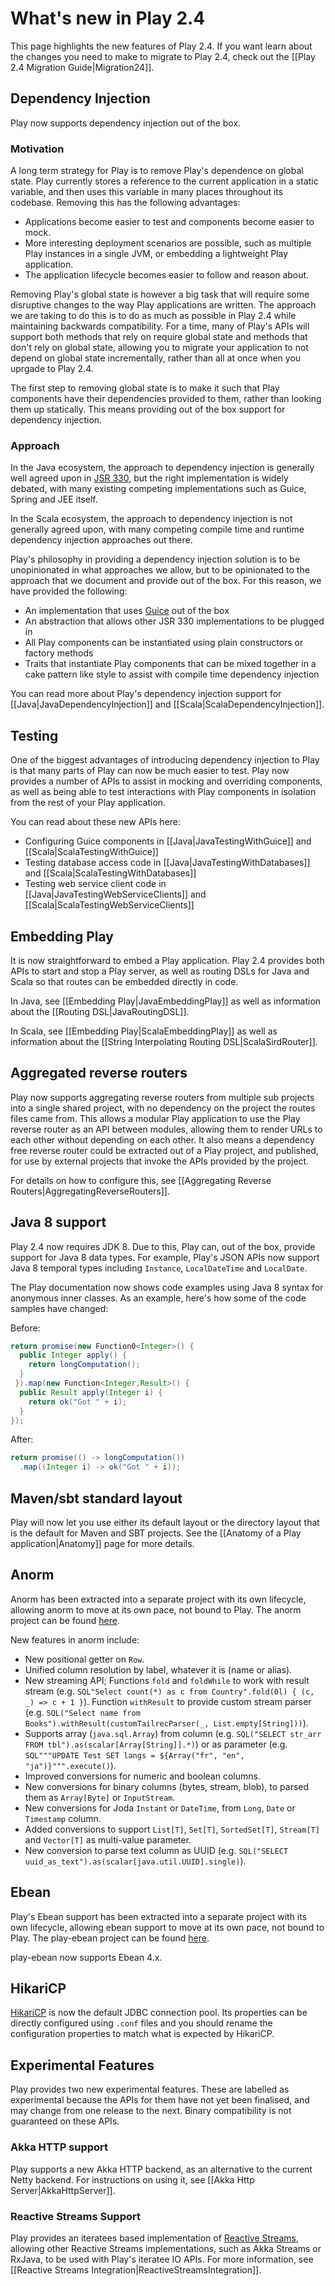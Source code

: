<!--- Copyright (C) 2009-2015 Typesafe Inc. <http://www.typesafe.com> -->
# What's new in Play 2.4

This page highlights the new features of Play 2.4. If you want learn about the changes you need to make to migrate to Play 2.4, check out the [[Play 2.4 Migration Guide|Migration24]].

## Dependency Injection

Play now supports dependency injection out of the box.

### Motivation

A long term strategy for Play is to remove Play's dependence on global state.  Play currently stores a reference to the current application in a static variable, and then uses this variable in many places throughout its codebase.  Removing this has the following advantages:

* Applications become easier to test and components become easier to mock.
* More interesting deployment scenarios are possible, such as multiple Play instances in a single JVM, or embedding a lightweight Play application.
* The application lifecycle becomes easier to follow and reason about.

Removing Play's global state is however a big task that will require some disruptive changes to the way Play applications are written.  The approach we are taking to do this is to do as much as possible in Play 2.4 while maintaining backwards compatibility.  For a time, many of Play's APIs will support both methods that rely on require global state and methods that don't rely on global state, allowing you to migrate your application to not depend on global state incrementally, rather than all at once when you uprgade to Play 2.4.

The first step to removing global state is to make it such that Play components have their dependencies provided to them, rather than looking them up statically.  This means providing out of the box support for dependency injection.

### Approach

In the Java ecosystem, the approach to dependency injection is generally well agreed upon in [JSR 330](https://jcp.org/en/jsr/detail?id=330), but the right implementation is widely debated, with many existing competing implementations such as Guice, Spring and JEE itself.

In the Scala ecosystem, the approach to dependency injection is not generally agreed upon, with many competing compile time and runtime dependency injection approaches out there.

Play's philosophy in providing a dependency injection solution is to be unopinionated in what approaches we allow, but to be opinionated to the approach that we document and provide out of the box.  For this reason, we have provided the following:

* An implementation that uses [Guice](https://code.google.com/p/google-guice/) out of the box
* An abstraction that allows other JSR 330 implementations to be plugged in
* All Play components can be instantiated using plain constructors or factory methods
* Traits that instantiate Play components that can be mixed together in a cake pattern like style to assist with compile time dependency injection

You can read more about Play's dependency injection support for [[Java|JavaDependencyInjection]] and [[Scala|ScalaDependencyInjection]].

## Testing

One of the biggest advantages of introducing dependency injection to Play is that many parts of Play can now be much easier to test.  Play now provides a number of APIs to assist in mocking and overriding components, as well as being able to test interactions with Play components in isolation from the rest of your Play application.

You can read about these new APIs here:

* Configuring Guice components in [[Java|JavaTestingWithGuice]] and [[Scala|ScalaTestingWithGuice]]
* Testing database access code in [[Java|JavaTestingWithDatabases]] and [[Scala|ScalaTestingWithDatabases]]
* Testing web service client code in [[Java|JavaTestingWebServiceClients]] and [[Scala|ScalaTestingWebServiceClients]]

## Embedding Play

It is now straightforward to embed a Play application.  Play 2.4 provides both APIs to start and stop a Play server, as well as routing DSLs for Java and Scala so that routes can be embedded directly in code.

In Java, see [[Embedding Play|JavaEmbeddingPlay]] as well as information about the [[Routing DSL|JavaRoutingDSL]].

In Scala, see [[Embedding Play|ScalaEmbeddingPlay]] as well as information about the [[String Interpolating Routing DSL|ScalaSirdRouter]].

## Aggregated reverse routers

Play now supports aggregating reverse routers from multiple sub projects into a single shared project, with no dependency on the project the routes files came from.  This allows a modular Play application to use the Play reverse router as an API between modules, allowing them to render URLs to each other without depending on each other.  It also means a dependency free reverse router could be extracted out of a Play project, and published, for use by external projects that invoke the APIs provided by the project.

For details on how to configure this, see [[Aggregating Reverse Routers|AggregatingReverseRouters]].

## Java 8 support

Play 2.4 now requires JDK 8.  Due to this, Play can, out of the box, provide support for Java 8 data types.  For example, Play's JSON APIs now support Java 8 temporal types including `Instance`, `LocalDateTime` and `LocalDate`.

The Play documentation now shows code examples using Java 8 syntax for anonymous inner classes. As an example, here's how some of the code samples have changed:

Before:

```java
return promise(new Function0<Integer>() {
  public Integer apply() {
    return longComputation();
  }
 }).map(new Function<Integer,Result>() {
  public Result apply(Integer i) {
    return ok("Got " + i);
  }
});
```

After:

```java
return promise(() -> longComputation())
  .map((Integer i) -> ok("Got " + i));
```

## Maven/sbt standard layout

Play will now let you use either its default layout or the directory layout that is the default for Maven and SBT projects. See the [[Anatomy of a Play application|Anatomy]] page for more details.

## Anorm

Anorm has been extracted into a separate project with its own lifecycle, allowing anorm to move at its own pace, not bound to Play.  The anorm project can be found [here](https://github.com/playframework/anorm).

New features in anorm include:

- New positional getter on `Row`.
- Unified column resolution by label, whatever it is (name or alias).
- New streaming API; Functions `fold` and `foldWhile` to work with result stream (e.g. `SQL"Select count(*) as c from Country".fold(0l) { (c, _) => c + 1 }`). Function `withResult` to provide custom stream parser (e.g. `SQL("Select name from Books").withResult(customTailrecParser(_, List.empty[String]))`).
- Supports array (`java.sql.Array`) from column (e.g. `SQL("SELECT str_arr FROM tbl").as(scalar[Array[String]].*)`) or as parameter (e.g. `SQL"""UPDATE Test SET langs = ${Array("fr", "en", "ja")}""".execute()`).
- Improved conversions for numeric and boolean columns.
- New conversions for binary columns (bytes, stream, blob), to parsed them as `Array[Byte]` or `InputStream`.
- New conversions for Joda `Instant` or `DateTime`, from `Long`, `Date` or `Timestamp` column.
- Added conversions to support `List[T]`, `Set[T]`, `SortedSet[T]`, `Stream[T]` and `Vector[T]` as multi-value parameter.
- New conversion to parse text column as UUID (e.g. `SQL("SELECT uuid_as_text").as(scalar[java.util.UUID].single)`).

## Ebean

Play's Ebean support has been extracted into a separate project with its own lifecycle, allowing ebean support to move at its own pace, not bound to Play.  The play-ebean project can be found [here](https://github.com/playframework/play-ebean).

play-ebean now supports Ebean 4.x.

## HikariCP

[HikariCP](http://brettwooldridge.github.io/HikariCP/) is now the default JDBC connection pool. Its properties can be directly configured using `.conf` files and you should rename the configuration properties to match what is expected by HikariCP.

## Experimental Features

Play provides two new experimental features.  These are labelled as experimental because the APIs for them have not yet been finalised, and may change from one release to the next.  Binary compatibility is not guaranteed on these APIs.

### Akka HTTP support

Play supports a new Akka HTTP backend, as an alternative to the current Netty backend.  For instructions on using it, see [[Akka Http Server|AkkaHttpServer]].

### Reactive Streams Support

Play provides an iteratees based implementation of [Reactive Streams](http://www.reactive-streams.org/), allowing other Reactive Streams implementations, such as Akka Streams or RxJava, to be used with Play's iteratee IO APIs.  For more information, see [[Reactive Streams Integration|ReactiveStreamsIntegration]].
